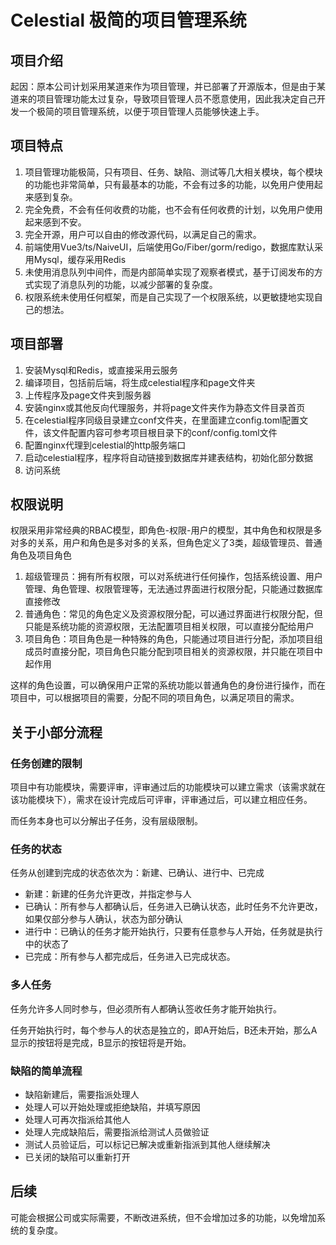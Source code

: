 # Celestial 极简的项目管理系统

## 项目介绍
起因：原本公司计划采用某道来作为项目管理，并已部署了开源版本，但是由于某道来的项目管理功能太过复杂，导致项目管理人员不愿意使用，因此我决定自己开发一个极简的项目管理系统，以便于项目管理人员能够快速上手。

## 项目特点
1. 项目管理功能极简，只有项目、任务、缺陷、测试等几大相关模块，每个模块的功能也非常简单，只有最基本的功能，不会有过多的功能，以免用户使用起来感到复杂。
2. 完全免费，不会有任何收费的功能，也不会有任何收费的计划，以免用户使用起来感到不安。
3. 完全开源，用户可以自由的修改源代码，以满足自己的需求。
4. 前端使用Vue3/ts/NaiveUI，后端使用Go/Fiber/gorm/redigo，数据库默认采用Mysql，缓存采用Redis
5. 未使用消息队列中间件，而是内部简单实现了观察者模式，基于订阅发布的方式实现了消息队列的功能，以减少部署的复杂度。
6. 权限系统未使用任何框架，而是自己实现了一个权限系统，以更敏捷地实现自己的想法。

## 项目部署
1. 安装Mysql和Redis，或直接采用云服务
2. 编译项目，包括前后端，将生成celestial程序和page文件夹
3. 上传程序及page文件夹到服务器
4. 安装nginx或其他反向代理服务，并将page文件夹作为静态文件目录首页
5. 在celestial程序同级目录建立conf文件夹，在里面建立config.toml配置文件，该文件配置内容可参考项目根目录下的conf/config.toml文件
6. 配置nginx代理到celestial的http服务端口
7. 启动celestial程序，程序将自动链接到数据库并建表结构，初始化部分数据
8. 访问系统

## 权限说明
权限采用非常经典的RBAC模型，即角色-权限-用户的模型，其中角色和权限是多对多的关系，用户和角色是多对多的关系，但角色定义了3类，超级管理员、普通角色及项目角色

1. 超级管理员：拥有所有权限，可以对系统进行任何操作，包括系统设置、用户管理、角色管理、权限管理等，无法通过界面进行权限分配，只能通过数据库直接修改
2. 普通角色：常见的角色定义及资源权限分配，可以通过界面进行权限分配，但只能是系统功能的资源权限，无法配置项目相关权限，可以直接分配给用户
3. 项目角色：项目角色是一种特殊的角色，只能通过项目进行分配，添加项目组成员时直接分配，项目角色只能分配到项目相关的资源权限，并只能在项目中起作用

这样的角色设置，可以确保用户正常的系统功能以普通角色的身份进行操作，而在项目中，可以根据项目的需要，分配不同的项目角色，以满足项目的需求。

## 关于小部分流程
### 任务创建的限制
项目中有功能模块，需要评审，评审通过后的功能模块可以建立需求（该需求就在该功能模块下），需求在设计完成后可评审，评审通过后，可以建立相应任务。

而任务本身也可以分解出子任务，没有层级限制。

### 任务的状态
任务从创建到完成的状态依次为：新建、已确认、进行中、已完成
- 新建：新建的任务允许更改，并指定参与人
- 已确认：所有参与人都确认后，任务进入已确认状态，此时任务不允许更改，如果仅部分参与人确认，状态为部分确认
- 进行中：已确认的任务才能开始执行，只要有任意参与人开始，任务就是执行中的状态了
- 已完成：所有参与人都完成后，任务进入已完成状态。

### 多人任务
任务允许多人同时参与，但必须所有人都确认签收任务才能开始执行。

任务开始执行时，每个参与人的状态是独立的，即A开始后，B还未开始，那么A显示的按钮将是完成，B显示的按钮将是开始。

### 缺陷的简单流程
- 缺陷新建后，需要指派处理人
- 处理人可以开始处理或拒绝缺陷，并填写原因
- 处理人可再次指派给其他人
- 处理人完成缺陷后，需要指派给测试人员做验证
- 测试人员验证后，可以标记已解决或重新指派到其他人继续解决
- 已关闭的缺陷可以重新打开

## 后续
可能会根据公司或实际需要，不断改进系统，但不会增加过多的功能，以免增加系统的复杂度。